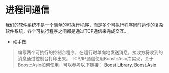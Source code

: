 # 进程间通信

我们的软件系统不是一个简单的可执行程序，而是多个可执行程序同时运作的复杂软件系统，各个可执行程序之间都是通过TCP通信来完成交互。

+ 动手做
> 编写两个可执行的控制台程序，在运行时单向地发送消息，接收方将收到的消息通过控制台打印出来。
> TCP/IP通信使用Boost::Asio库实现，关于Boost::Asio如何使用，可以参考以下链接：
> [Boost Library](../Third_Party_Library/TheBoostC++Libraries.CHM),
> [Boost.Asio](https://www.boost.org/doc/libs/1_67_0/doc/html/boost_asio.html)